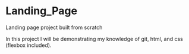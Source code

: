# Landing_Page
Landing page project built from scratch

In this project I will be demonstrating my knowledge of git, html, and css (flexbox included).
